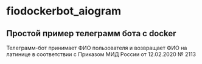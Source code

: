 # fiodockerbot_aiogram
## Простой пример телеграмм бота с docker

Телеграмм-бот принимает ФИО пользователя и возвращает ФИО на латинице в соответствии с Приказом МИД России от 12.02.2020 № 2113
